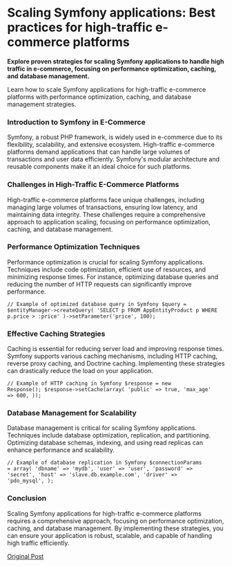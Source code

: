 # Scaling Symfony applications: Best practices for high-traffic e-commerce platforms

<p><strong>Explore proven strategies for scaling Symfony applications to handle high traffic in e-commerce, focusing on performance optimization, caching, and database management.</strong></p>
<p>Learn how to scale Symfony applications for high-traffic e-commerce platforms with performance optimization, caching, and database management strategies.</p>
<div>
<h3>Introduction to Symfony in E-Commerce</h3>
Symfony, a robust PHP framework, is widely used in e-commerce due to its flexibility, scalability, and extensive ecosystem. High-traffic e-commerce platforms demand applications that can handle large volumes of transactions and user data efficiently. Symfony's modular architecture and reusable components make it an ideal choice for such platforms.
<h3>Challenges in High-Traffic E-Commerce Platforms</h3>
High-traffic e-commerce platforms face unique challenges, including managing large volumes of transactions, ensuring low latency, and maintaining data integrity. These challenges require a comprehensive approach to application scaling, focusing on performance optimization, caching, and database management.
<h3>Performance Optimization Techniques</h3>
Performance optimization is crucial for scaling Symfony applications. Techniques include code optimization, efficient use of resources, and minimizing response times. For instance, optimizing database queries and reducing the number of HTTP requests can significantly improve performance.

<code>// Example of optimized database query in Symfony
$query = $entityManager-&gt;createQuery(
'SELECT p FROM AppEntityProduct p WHERE p.price &gt; :price'
)-&gt;setParameter('price', 100);
</code>
<h3>Effective Caching Strategies</h3>
Caching is essential for reducing server load and improving response times. Symfony supports various caching mechanisms, including HTTP caching, reverse proxy caching, and Doctrine caching. Implementing these strategies can drastically reduce the load on your application.

<code>// Example of HTTP caching in Symfony
$response = new Response();
$response-&gt;setCache(array(
'public' =&gt; true,
'max_age' =&gt; 600,
));
</code>
<h3>Database Management for Scalability</h3>
Database management is critical for scaling Symfony applications. Techniques include database optimization, replication, and partitioning. Optimizing database schemas, indexing, and using read replicas can enhance performance and scalability.

<code>// Example of database replication in Symfony
$connectionParams = array(
'dbname' =&gt; 'mydb',
'user' =&gt; 'user',
'password' =&gt; 'secret',
'host' =&gt; 'slave.db.example.com',
'driver' =&gt; 'pdo_mysql',
);
</code>
<h3>Conclusion</h3>
Scaling Symfony applications for high-traffic e-commerce platforms requires a comprehensive approach, focusing on performance optimization, caching, and database management. By implementing these strategies, you can ensure your application is robust, scalable, and capable of handling high traffic efficiently.

</div>

[Original Post](https://dantweb.dev/?p=659)
